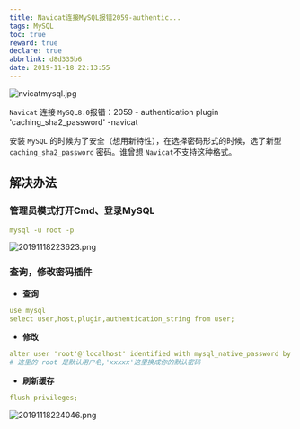 ```yaml
---
title: Navicat连接MySQL报错2059-authentic...
tags: MySQL
toc: true
reward: true
declare: true
abbrlink: d8d335b6
date: 2019-11-18 22:13:55
---
```


![nvicatmysql.jpg](https://cdn.anyway1314.cn/imagenvicatmysql.jpg-title)

`Navicat` 连接 `MySQL8.0`报错：2059 - authentication plugin  
'caching_sha2_password' -navicat

<!-- more -->

安装 `MySQL` 的时候为了安全（想用新特性），在选择密码形式的时候，选了新型 `caching_sha2_password` 密码。谁曾想 `Navicat`不支持这种格式。
## 解决办法
### 管理员模式打开Cmd、登录MySQL
``` yaml
mysql -u root -p
```
![20191118223623.png](https://cdn.anyway1314.cn/image20191118223623.png)

### 查询，修改密码插件
- **查询**
```yml
use mysql
select user,host,plugin,authentication_string from user;
```
- **修改**
```yml
alter user 'root'@'localhost' identified with mysql_native_password by 'xxxxx';
# 这里的 root 是默认用户名,'xxxxx'这里换成你的默认密码
```
- **刷新缓存**
``` yaml
flush privileges;
```

![20191118224046.png](https://cdn.anyway1314.cn/image20191118224046.png)